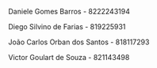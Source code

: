 Daniele Gomes Barros - 8222243194

Diego Silvino de Farias - 819225931

João Carlos Orban dos Santos - 818117293

Victor Goulart de Souza - 821143498